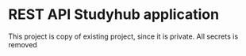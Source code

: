 # REST API Studyhub application
This project is copy of existing project, since it is private.
All secrets is removed
